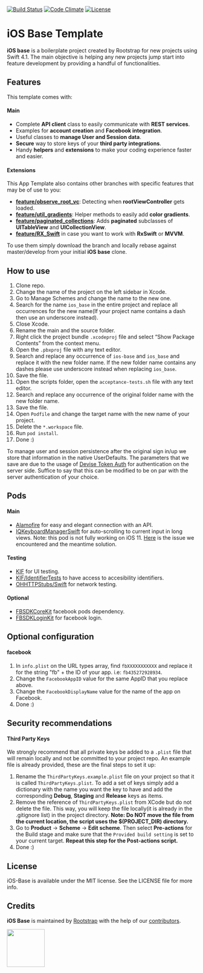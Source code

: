 [![Build Status](https://img.shields.io/travis/rootstrap/ios-base/master.svg)](https://travis-ci.org/rootstrap/ios-base)
[![Code Climate](https://img.shields.io/codeclimate/maintainability/rootstrap/ios-base.svg)](https://codeclimate.com/github/rootstrap/ios-base)
[![License](https://img.shields.io/github/license/rootstrap/ios-base.svg)](https://github.com/rootstrap/ios-base/blob/master/LICENSE.md)

# iOS Base Template
**iOS base** is a boilerplate project created by Rootstrap for new projects using Swift 4.1. The main objective is helping any new projects jump start into feature development by providing a handful of functionalities.

## Features
This template comes with:
#### Main
- Complete **API client** class to easily communicate with **REST services**.
- Examples for **account creation** and **Facebook integration**.
- Useful classes to **manage User and Session data**.
- **Secure** way to store keys of your **third party integrations**.
- Handy **helpers** and **extensions** to make your coding experience faster and easier.


#### Extensions
 This App Template also contains other branches with specific features that may be of use to you:

- [**feature/observe_root_vc**](https://github.com/rootstrap/ios-base/tree/feature/observe_root_vc): Detecting when **rootViewController** gets loaded.
- [**feature/util_gradients**](https://github.com/rootstrap/ios-base/tree/feature/util_gradients): Helper methods to easily add **color gradients**.
- [**feature/paginated_collections**](https://github.com/rootstrap/ios-base/tree/feature/paginated_collections): Adds **paginated** subclasses of **UITableView** and **UICollectionView**.
- [**feature/RX_Swift**](https://github.com/rootstrap/ios-base/tree/feature/RX_Swift) in case you want to work with **RxSwift** or **MVVM**.

To use them simply download the branch and locally rebase against master/develop from your initial **iOS base** clone.

## How to use
1. Clone repo.
2. Change the name of the project on the left sidebar in Xcode.
3. Go to Manage Schemes and change the name to the new one.
4. Search for the name `ios_base` in the entire project and replace all occurrences for the new name(If your project name contains a dash then use an underscore instead).
5. Close Xcode.
6. Rename the main and the source folder.
7. Right click the project bundle `.xcodeproj` file and select “Show Package Contents” from the context menu.
8. Open the `.pbxproj` file with any text editor.
9. Search and replace any occurrence of `ios-base` and `ios_base` and replace it with the new folder name. If the new folder name contains any dashes please use underscore instead when replacing `ios_base`.
10. Save the file.
11. Open the scripts folder, open the `acceptance-tests.sh` file with any text editor.
12. Search and replace any occurrence of the original folder name with the new folder name.
13. Save the file.
14. Open `Podfile` and change the target name with the new name of your project.
15. Delete the `*.workspace` file.
16. Run `pod install`.
17. Done :)

To manage user and session persistence after the original sign in/up we store that information in the native UserDefaults. The parameters that we save are due to the usage of [Devise Token Auth](https://github.com/lynndylanhurley/devise_token_auth) for authentication on the server side. Suffice to say that this can be modified to be on par with the server authentication of your choice.

## Pods
#### Main
 - [Alamofire](https://github.com/Alamofire/Alamofire) for easy and elegant connection with an API.
 - [IQKeyboardManagerSwift](https://github.com/hackiftekhar/IQKeyboardManager) for auto-scrolling to current input in long views.
    Note: this pod is not fully working on iOS 11. [Here](https://github.com/hackiftekhar/IQKeyboardManager/issues/972) is the issue we encountered and the meantime solution.


#### Testing
 - [KIF](https://github.com/kif-framework/KIF) for UI testing.
 - [KIF/IdentifierTests](https://github.com/kif-framework/KIF) to have access to accesibility identifiers.
 - [OHHTTPStubs/Swift](https://github.com/AliSoftware/OHHTTPStubs) for network testing.

#### Optional
 - [FBSDKCoreKit](https://github.com/facebook/facebook-ios-sdk) facebook pods dependency.
 - [FBSDKLoginKit](https://github.com/facebook/facebook-ios-sdk) for facebook login.

## Optional configuration
#### facebook
1. In `info.plist` on the URL types array, find `fbXXXXXXXXXXX` and replace it for the string "fb" + the ID of your app. i.e: `fb435272928934`.
2. Change the `FacebookAppID` value for the same AppID that you replace above.
3. Change the `FacebookDisplayName` value for the name of the app on Facebook.
4. Done :)

## Security recommendations
#### Third Party Keys

We strongly recommend that all private keys be added to a `.plist` file that will remain locally and not be committed to your project repo. An example file is already provided, these are the final steps to set it up:

1. Rename the `ThirdPartyKeys.example.plist` file on your project so that it is called `ThirdPartyKeys.plist`.
  To add a set of keys simply add a dictionary with the name you want the key to have and add the corresponding **Debug**, **Staging** and **Release** keys as items.
2. Remove the reference of `ThirdPartyKeys.plist` from XCode but do not delete the file. This way, you will keep the file locally(it is already in the .gitignore list) in the project directory.
  **Note: Do NOT move the file from the current location, the script uses the $(PROJECT_DIR) directory.**
3. Go to **Product** -> **Scheme** -> **Edit scheme**. Then select **Pre-actions** for the Build stage and make sure that the `Provided build setting` is set to your current target.
**Repeat this step for the Post-actions script.**
4. Done :)

## License

iOS-Base is available under the MIT license. See the LICENSE file for more info.

## Credits

**iOS Base** is maintained by [Rootstrap](http://www.rootstrap.com) with the help of our [contributors](https://github.com/rootstrap/ios-base/contributors).

[<img src="https://s3-us-west-1.amazonaws.com/rootstrap.com/img/rs.png" width="100"/>](http://www.rootstrap.com)
